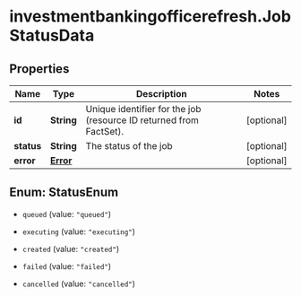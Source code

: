 # investmentbankingofficerefresh.JobStatusData

## Properties

Name | Type | Description | Notes
------------ | ------------- | ------------- | -------------
**id** | **String** | Unique identifier for the job (resource ID returned from FactSet). | [optional] 
**status** | **String** | The status of the job | [optional] 
**error** | [**Error**](Error.md) |  | [optional] 



## Enum: StatusEnum


* `queued` (value: `"queued"`)

* `executing` (value: `"executing"`)

* `created` (value: `"created"`)

* `failed` (value: `"failed"`)

* `cancelled` (value: `"cancelled"`)




